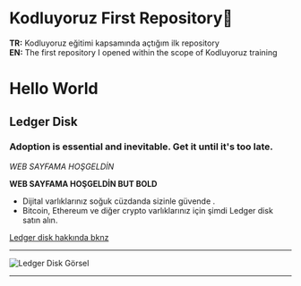 # Kodluyoruz First Repository💫
<b>TR:</b> Kodluyoruz eğitimi kapsamında açtığım ilk repository<br>
<b>EN:</b> The first repository I opened within the scope of Kodluyoruz training<br>

# Hello World
## Ledger Disk 
### Adoption is essential and inevitable. Get it until it's too late.
*WEB SAYFAMA HOŞGELDİN*

**WEB SAYFAMA HOŞGELDİN BUT BOLD**
- Dijital varlıklarınız soğuk cüzdanda sizinle güvende .
- Bitcoin, Ethereum ve diğer crypto varlıklarınız için şimdi Ledger disk satın alın.

[Ledger disk hakkında bknz](https://www.ledger.com/tr/academy/ledger-uygulamalari-nedir-ve-onlara-neden-ihtiyacim-var)

--- 

![Ledger Disk Görsel](https://miro.medium.com/max/1200/1*VGI-WIsyv72PQjrSuJHFQQ.jpeg)

---





